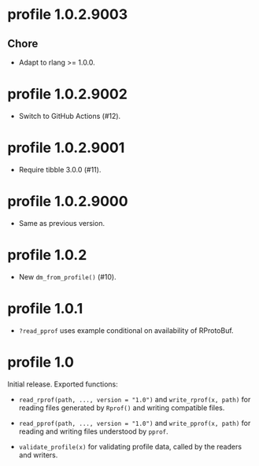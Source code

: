 <!-- NEWS.md is maintained by https://cynkra.github.io/fledge, do not edit -->

# profile 1.0.2.9003

## Chore

- Adapt to rlang >= 1.0.0.


# profile 1.0.2.9002

- Switch to GitHub Actions (#12).


# profile 1.0.2.9001

- Require tibble 3.0.0 (#11).


# profile 1.0.2.9000

- Same as previous version.


# profile 1.0.2

- New `dm_from_profile()` (#10).


# profile 1.0.1

- `?read_pprof` uses example conditional on availability of RProtoBuf.

# profile 1.0

Initial release. Exported functions:

- `read_rprof(path, ..., version = "1.0")` and `write_rprof(x, path)` for reading files generated by `Rprof()` and writing compatible files.

- `read_pprof(path, ..., version = "1.0")` and `write_pprof(x, path)` for reading and writing files understood by `pprof`.

- `validate_profile(x)` for validating profile data, called by the readers and writers.
